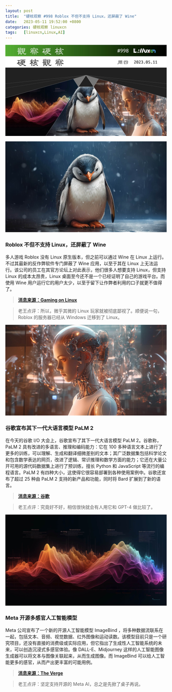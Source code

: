 ```yaml
---
layout: post
title:	"硬核观察 #998 Roblox 不但不支持 Linux，还屏蔽了 Wine"
date:	2023-05-11 19:52:00 +0800 
categories:	硬核观察 linuxcn 
tags:	[linuxcn,Linux,AI]
---
```



![](/Asserts/Images/album/202305/11/195107k31cazj212xa7di2.jpg)


![](/Asserts/Images/album/202305/11/195118wog5uou61msg6ouo.jpg)


### Roblox 不但不支持 Linux，还屏蔽了 Wine


多人游戏 Roblox 没有 Linux 原生版本，但之前可以通过 Wine 在 Linux 上运行。不过其最新的反作弊软件专门屏蔽了 Wine 应用，以至于其在 Linux 上无法运行。该公司的员工在其官方论坛上对此表示，他们很多人想要支持 Linux，但支持 Linux 的成本太昂贵，Linux 桌面至今还不是一个已经证明了自己的游戏平台。而使用 Wine 用户运行它的用户太少，以至于留下让作弊者利用的口子就更不值得了。



> 
> **[消息来源：Gaming on Linux](https://www.gamingonlinux.com/2023/05/goodbye-to-roblox-on-linux-with-their-new-anti-cheat-and-wine-blocking/)**
> 
> 
> 



> 
> 老王点评：所以，微乎其微的 Linux 玩家就被彻底鄙视了。顺便说一句，Roblox 的服务器已经从 Windows 迁移到了 Linux。
> 
> 
> 


![](/Asserts/Images/album/202305/11/195133exacmbs2hxrzlhaa.jpg)


### 谷歌宣布其下一代大语言模型 PaLM 2


在今天的谷歌 I/O 大会上，谷歌宣布了其下一代大语言模型 PaLM 2。谷歌称，PaLM 2 具有改进的多语言、推理和编码能力：它在 100 多种语言文本上进行了更多的训练，可以理解、生成和翻译细微差别的文本；其广泛数据集包括科学论文和包含数学表达的网页，改进了逻辑、常识推理和数学方面的能力；它还在大量公开可用的源代码数据集上进行了预训练，擅长 Python 和 JavaScript 等流行的编程语言。PaLM 2 有四种大小，这使得它很容易部署到各种使用案例中。谷歌还宣布了超过 25 种由 PaLM 2 支持的新产品和功能，同时将 Bard 扩展到了新的语言。



> 
> **[消息来源：谷歌](https://blog.google/technology/ai/google-palm-2-ai-large-language-model/)**
> 
> 
> 



> 
> 老王点评：究竟好不好，相信很快就会有人用它和 GPT-4 做比较了。
> 
> 
> 


![](/Asserts/Images/album/202305/11/195149zq9eibtt9ztmnndg.jpg)


### Meta 开源多感官人工智能模型


Meta 公司宣布了一个新的开源人工智能模型 ImageBind ，将多种数据流联系在一起，包括文本、音频、视觉数据、红外图像和运动读数。该模型目前只是一个研究项目，还没有直接的消费级或实际应用，但它指出了生成性人工智能系统的未来，可以创造沉浸式多感官体验。像 DALL-E、Midjourney 这样的人工智能图像生成器可以将文本与图像关联起来，从而生成图像。而 ImageBind 可以给人工智能更多的感官，从而产出更丰富的可能用例。



> 
> **[消息来源：The Verge](https://www.theverge.com/2023/5/9/23716558/meta-imagebind-open-source-multisensory-modal-ai-model-research)**
> 
> 
> 



> 
> 老王点评：坚定支持开源的 Meta AI，总之是先掀了桌子再说。
> 
> 
>
